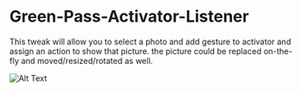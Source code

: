 # Green-Pass-Activator-Listener
This tweak will allow you to select a photo and add gesture to activator and assign an action to show that picture.
the picture could be replaced on-the-fly and moved/resized/rotated as well.

![Alt Text](https://media.giphy.com/media/rj9JLJXc7IzW8hublm/giphy.gif)
